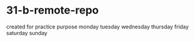 # 31-b-remote-repo
created for practice purpose
monday
tuesday
wednesday
thursday
friday
saturday
sunday
